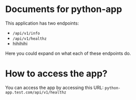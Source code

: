 # Documents for python-app

This application has two endpoints:

- `/api/v1/info`
- `/api/v1/healthz`
- hihihihi

Here you could expand on what each of these endpoints do.

# How to access the app?

You can access the app by accessing this URL: `python-app.test.com/api/v1/healthz`
